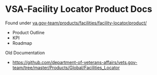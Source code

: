 # VSA-Facility Locator Product Docs


Found under [va.gov-team/products/facilities/facility-locator/product/](https://github.com/department-of-veterans-affairs/va.gov-team/tree/master/products/facilities/facility-locator)
- Product Outline
- KPI
- Roadmap

Old Documentation
- https://github.com/department-of-veterans-affairs/vets.gov-team/tree/master/Products/Global/Facilities_Locator
